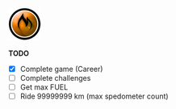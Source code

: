 ![FUEL](https://raw.githubusercontent.com/iiiypuk/fuel-stuff/master/.fuel.png)  

**TODO**
- [x] Complete game (Career)  
- [ ] Complete challenges  
- [ ] Get max FUEL  
- [ ] Ride 99999999 km (max spedometer count)

